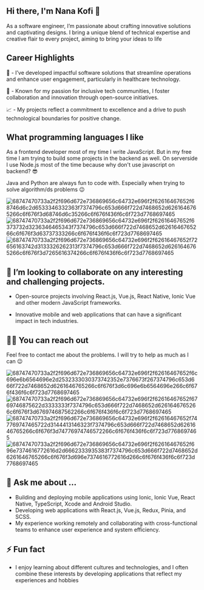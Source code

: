 ## Hi there, I'm Nana Kofi 👋
As a software engineer, I’m passionate about crafting innovative solutions and captivating designs. I bring a unique blend of technical expertise and creative flair to every project, aiming to bring your ideas to life

## Career Highlights  
🏥 - I’ve developed impactful software solutions that streamline operations and enhance user engagement, particularly in healthcare technology.

🌈 - Known for my passion for inclusive tech communities, I foster collaboration and innovation through open-source initiatives.

📈 - My projects reflect a commitment to excellence and a drive to push technological boundaries for positive change.

## What programming languages I like

As a frontend developer most of my time I write JavaScript. But in my free time I am trying to build some projects in the backend as well. On serverside I use Node.js most of the time because why don't use javascript on backend? 😎

Java and Python are always fun to code with. Especially when trying to solve algorithm/ds problems 😉

![68747470733a2f2f696d672e736869656c64732e696f2f62616467652f68746d6c2d6533346332363f7374796c653d666f722d7468652d6261646765266c6f676f3d68746d6c35266c6f676f436f6c6f723d7768697465](https://github.com/user-attachments/assets/47e06ce1-dfe4-4665-baf7-8b8a4cb4c943) ![68747470733a2f2f696d672e736869656c64732e696f2f62616467652f6373732d3236346465343f7374796c653d666f722d7468652d6261646765266c6f676f3d63737333266c6f676f436f6c6f723d7768697465](https://github.com/user-attachments/assets/e6bdaf59-6d03-49d7-acef-697e3da0d667) ![68747470733a2f2f696d672e736869656c64732e696f2f62616467652f72656163742d3133326262313f7374796c653d666f722d7468652d6261646765266c6f676f3d7265616374266c6f676f436f6c6f723d7768697465](https://github.com/user-attachments/assets/f8a0770b-2612-4c36-a9e5-fdc26a93d0a7)

## 💞️ I’m looking to collaborate on any interesting and challenging projects.

- Open-source projects involving React.js, Vue.js, React Native, Ionic Vue and other modern JavaScript frameworks.

- Innovative mobile and web applications that can have a significant impact in tech industries.


## 🤙🏻 You can reach out

Feel free to contact me about the problems. I will try to help as much as I can 😉

![68747470733a2f2f696d672e736869656c64732e696f2f62616467652f6c696e6b6564696e2d2532333030373742352e7376673f267374796c653d666f722d7468652d6261646765266c6f676f3d6c696e6b6564696e266c6f676f436f6c6f723d7768697465](https://github.com/user-attachments/assets/7e1f9a09-10ac-4065-884a-4ba7a2d34416) ![68747470733a2f2f696d672e736869656c64732e696f2f62616467652f6769746875622d3333333f7374796c653d666f722d7468652d6261646765266c6f676f3d676974687562266c6f676f436f6c6f723d7768697465](https://github.com/user-attachments/assets/924fd78b-187a-4e22-b277-ac2eb2d42835) ![68747470733a2f2f696d672e736869656c64732e696f2f62616467652f747769747465722d3144413146323f7374796c653d666f722d7468652d6261646765266c6f676f3d74776974746572266c6f676f436f6c6f723d7768697465](https://github.com/user-attachments/assets/0888080f-9583-46e9-a918-38c0043f27f0) ![68747470733a2f2f696d672e736869656c64732e696f2f62616467652f696e7374616772616d2d6662333935383f7374796c653d666f722d7468652d6261646765266c6f676f3d696e7374616772616d266c6f676f436f6c6f723d7768697465](https://github.com/user-attachments/assets/7bc97332-52cc-4f71-a0fa-8e12bbc5ea66) 

## 💬 Ask me about ...
- Building and deploying mobile applications using Ionic, Ionic Vue, React Native, TypeScript, Xcode and Android Studio.
- Developing web applications with React.js, Vue.js, Redux, Pinia, and SCSS.
- My experience working remotely and collaborating with cross-functional teams to enhance user experience and system efficiency.

## ⚡ Fun fact
- I enjoy learning about different cultures and technologies, and I often combine these interests by developing applications that reflect my experiences and hobbies
